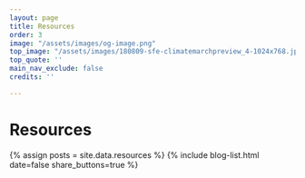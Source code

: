 ```yaml
---
layout: page
title: Resources
order: 3
image: "/assets/images/og-image.png"
top_image: "/assets/images/180809-sfe-climatemarchpreview_4-1024x768.jpeg"
top_quote: ''
main_nav_exclude: false
credits: ''

---
```

# Resources

{% assign posts = site.data.resources %}
{% include blog-list.html date=false share_buttons=true %}
